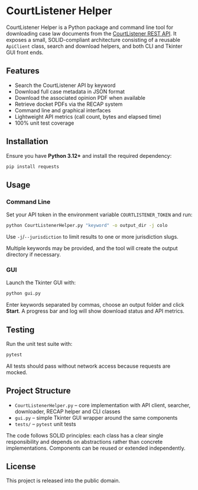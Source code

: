 # CourtListener Helper

CourtListener Helper is a Python package and command line tool for
downloading case law documents from the [CourtListener REST API](https://www.courtlistener.com/api).
It exposes a small, SOLID-compliant architecture consisting of a reusable
`ApiClient` class, search and download helpers, and both CLI and Tkinter GUI
front ends.

## Features

- Search the CourtListener API by keyword
- Download full case metadata in JSON format
- Download the associated opinion PDF when available
- Retrieve docket PDFs via the RECAP system
- Command line and graphical interfaces
- Lightweight API metrics (call count, bytes and elapsed time)
- 100% unit test coverage

## Installation

Ensure you have **Python 3.12+** and install the required dependency:

```bash
pip install requests
```

## Usage

### Command Line

Set your API token in the environment variable `COURTLISTENER_TOKEN` and run:

```bash
python CourtListenerHelper.py "keyword" -o output_dir -j colo
```
Use `-j`/`--jurisdiction` to limit results to one or more jurisdiction slugs.

Multiple keywords may be provided, and the tool will create the output
directory if necessary.

### GUI

Launch the Tkinter GUI with:

```bash
python gui.py
```

Enter keywords separated by commas, choose an output folder and click **Start**.
A progress bar and log will show download status and API metrics.

## Testing

Run the unit test suite with:

```bash
pytest
```

All tests should pass without network access because requests are mocked.

## Project Structure

- `CourtListenerHelper.py` – core implementation with API client, searcher,
  downloader, RECAP helper and CLI classes
- `gui.py` – simple Tkinter GUI wrapper around the same components
- `tests/` – `pytest` unit tests

The code follows SOLID principles: each class has a clear single responsibility
and depends on abstractions rather than concrete implementations. Components can
be reused or extended independently.

## License

This project is released into the public domain.
